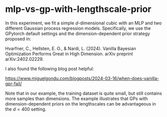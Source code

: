 # mlp-vs-gp-with-lengthscale-prior

In this experiment, we fit a simple $d$-dimensional cubic with an MLP and two different Gaussian process regression models. Specifically, we use the GPytorch default settings and the dimension-dependent prior strategy proposed in:

Hvarfner, C., Hellsten, E. O., & Nardi, L. (2024). Vanilla Bayesian Optimization Performs Great in High Dimension. arXiv preprint arXiv:2402.02229.

I also found the following blog post helpful:

https://www.miguelgondu.com/blogposts/2024-03-16/when-does-vanilla-gpr-fail/

Note that in our example, the training dataset is quite small, but still contains more samples than dimensions. The example illustrates that GPs with dimension-dependent priors on the lengthscales can be advantageous in the $d=400$ setting.
